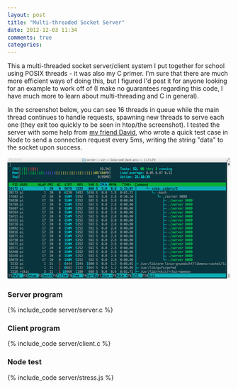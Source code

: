 ```yaml
---
layout: post
title: "Multi-threaded Socket Server"
date: 2012-12-03 11:34
comments: true
categories: 
---
```


This a multi-threaded socket server/client system I put together for school using POSIX threads - it was also my C primer. I'm sure that there are much more efficient ways of doing this, but I figured I'd post it for anyone looking for an example to work off of (I make no guarantees regarding this code, I have much more to learn about multi-threading and C in general).

In the screenshot below, you can see 16 threads in queue while the main thread continues to handle requests, spawning new threads to serve each one (they exit too quickly to be seen in htop/the screenshot). I tested the server with some help from [my friend David](http://terite.com), who wrote a quick test case in Node to send a connection request every 5ms, writing the string "data" to the socket upon success.

![Multiple threads shown in htop](/images/posts/server_htop.png)

### Server program
{% include_code server/server.c %}

### Client program
{% include_code server/client.c %}

### Node test
{% include_code server/stress.js %}
